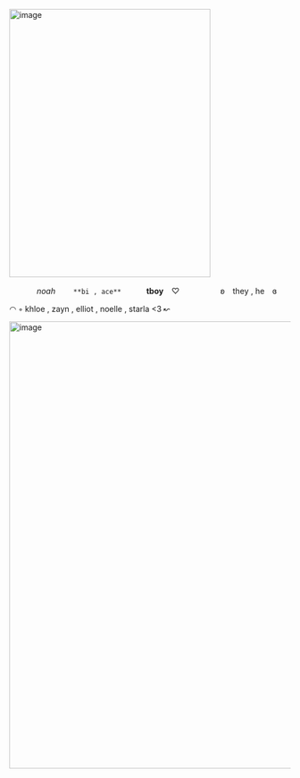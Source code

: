 <img1 src="https://i.pinimg.com/736x/7e/36/c0/7e36c07947d0dffc1dfae75e5a1980a6.jpg" alt="This may contain: a gray stuffed animal with purple eyes on a pink background and tags attached to it&#39;s ears"/><img width="360" height="480" alt="image" src="https://github.com/user-attachments/assets/e0f450cc-ff5c-49ca-a2d1-f35a5509a6b5" />



           


⠀⠀        ⠀       ⠀*noah* 　⠀
      `**bi , ace**`⠀⠀⠀ ⠀**tboy**⠀ ♡
⠀ ⠀⠀⠀⠀⠀ ʚ⠀ they , he ⠀ɞ

 ◠ ◦ khloe , zayn , elliot ,  noelle , starla <3 ↜












<img1 src="https://i.pinimg.com/736x/18/35/ac/1835acd1d6944312c97b8c188fe76492.jpg" alt="This may contain: an anime figurine with grey hair and blue eyes stands on top of a box"/><img width="600" height="800" alt="image" src="https://github.com/user-attachments/assets/f13b15cf-bc68-4445-9910-bcde734254ce" />

